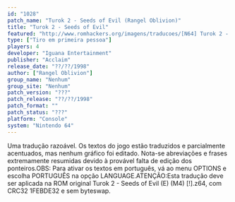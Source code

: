 ```yaml
---
id: "1028"
patch_name: "Turok 2 - Seeds of Evil (Rangel Oblivion)"
title: "Turok 2 - Seeds of Evil"
featured: "http://www.romhackers.org/imagens/traducoes/[N64] Turok 2 - Seeds of Evil - Rangel Oblivion - 1.jpg"
type: ["Tiro em primeira pessoa"]
players: 4
developer: "Iguana Entertainment"
publisher: "Acclaim"
release_date: "??/??/1998"
author: ["Rangel Oblivion"]
group_name: "Nenhum"
group_site: "Nenhum"
patch_version: "???"
patch_release: "??/??/1998"
patch_format: ""
patch_status: "???"
platform: "Console"
system: "Nintendo 64"
---
```


Uma tradução razoável. Os textos do jogo estão traduzidos e parcialmente acentuados, mas nenhum gráfico foi editado. Nota-se abreviações e frases extremamente resumidas devido à provável falta de edição dos ponteiros.OBS: Para ativar os textos em português, vá ao menu OPTIONS e escolha PORTUGUÊS na opção LANGUAGE.ATENÇÃO:Esta tradução deve ser aplicada na ROM original Turok 2 - Seeds of Evil (E) (M4) [!].z64, com CRC32 1FEBDE32 e sem byteswap.